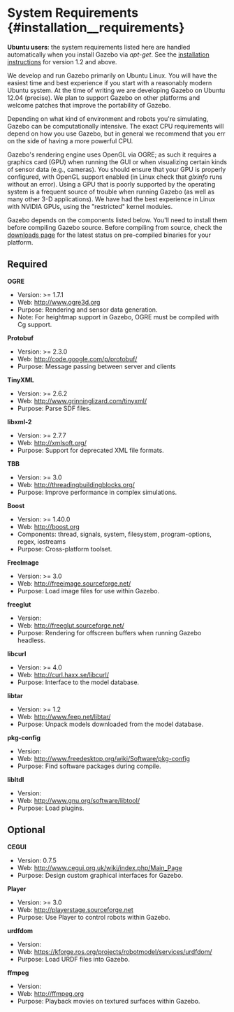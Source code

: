 System Requirements {#installation__requirements}
============

**Ubuntu users**: the system requirements listed here are handled
automatically when you install Gazebo via *apt-get*.  See the [installation
instructions](http://gazebosim.org/wiki/install) for version 1.2 and above.

We develop and run Gazebo primarily on Ubuntu Linux.  You will have the
easiest time and best experience if you start with a reasonably modern
Ubuntu system.  At the time of writing we are developing Gazebo on Ubuntu
12.04 (precise).  We plan to support Gazebo on other platforms and welcome
patches that improve the portability of Gazebo.

Depending on what kind of environment and robots you're simulating, Gazebo
can be computationally intensive.  The exact CPU requirements will depend
on how you use Gazebo, but in general we recommend that you err on the side
of having a more powerful CPU.

Gazebo's rendering engine uses OpenGL via OGRE; as such it requires a
graphics card (GPU) when running the GUI or when visualizing certain kinds
of sensor data (e.g., cameras).  You should ensure that your GPU is
properly configured, with OpenGL support enabled (in Linux check that
*glxinfo* runs without an error).  Using a GPU that is poorly supported by
the operating system is a frequent source of trouble when running Gazebo
(as well as many other 3-D applications).  We have had the best experience
in Linux with NVIDIA GPUs, using the "restricted" kernel modules.

Gazebo depends on the components listed below.  You'll need to install them
before compiling Gazebo source.  Before compiling from source, check the
[downloads page](http://gazebosim.org/downloads.html) for the latest status
on pre-compiled binaries for your platform.

Required
--
**OGRE**

 - Version: >= 1.7.1
 - Web: http://www.ogre3d.org
 - Purpose: Rendering and sensor data generation.
 - Note: For heightmap support in Gazebo, OGRE must be compiled with Cg support.

**Protobuf**

 - Version: >= 2.3.0
 - Web: http://code.google.com/p/protobuf/
 - Purpose: Message passing between server and clients

**TinyXML**

 - Version: >= 2.6.2
 - Web: http://www.grinninglizard.com/tinyxml/
 - Purpose: Parse SDF files.

**libxml-2**

 - Version: >= 2.7.7
 - Web: http://xmlsoft.org/
 - Purpose: Support for deprecated XML file formats.

**TBB**

 - Version: >= 3.0
 - Web: http://threadingbuildingblocks.org/
 - Purpose: Improve performance in complex simulations.

**Boost**

 - Version: >= 1.40.0
 - Web: http://boost.org
 - Components: thread, signals, system, filesystem, program-options, regex, iostreams
 - Purpose: Cross-platform toolset.

**FreeImage**

 - Version: >= 3.0
 - Web: http://freeimage.sourceforge.net/
 - Purpose: Load image files for use within Gazebo.

**freeglut**

 - Version:
 - Web: http://freeglut.sourceforge.net/
 - Purpose: Rendering for offscreen buffers when running Gazebo headless.

**libcurl**

 - Version: >= 4.0
 - Web: http://curl.haxx.se/libcurl/
 - Purpose: Interface to the model database.

**libtar**

 - Version: >= 1.2
 - Web: http://www.feep.net/libtar/
 - Purpose: Unpack models downloaded from the model database.

**pkg-config**

 - Version:
 - Web: http://www.freedesktop.org/wiki/Software/pkg-config
 - Purpose: Find software packages during compile.

**libltdl**

 - Version: 
 - Web: http://www.gnu.org/software/libtool/
 - Purpose: Load plugins.

Optional
--
**CEGUI**

 - Version: 0.7.5
 - Web: http://www.cegui.org.uk/wiki/index.php/Main_Page
 - Purpose: Design custom graphical interfaces for Gazebo.

**Player**

 - Version: >= 3.0
 - Web: http://playerstage.sourceforge.net
 - Purpose: Use Player to control robots within Gazebo.

**urdfdom**

 - Version:
 - Web: https://kforge.ros.org/projects/robotmodel/services/urdfdom/
 - Purpose: Load URDF files into Gazebo.

**ffmpeg**
 - Version: 
 - Web: http://ffmpeg.org
 - Purpose: Playback movies on textured surfaces within Gazebo.
